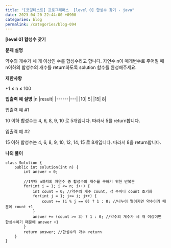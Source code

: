```yaml
---
title: "[코딩테스트] 프로그래머스  [level 0] 합성수 찾기 - java"
date: 2023-04-20 22:44:00 +0900
categories: blog
permalink: /categories/blog-094
---
```



**[level 0] 합성수 찾기**



**문제 설명**

약수의 개수가 세 개 이상인 수를 합성수라고 합니다. 자연수 n이 매개변수로 주어질 때 n이하의 합성수의 개수를 return하도록 solution 함수를 완성해주세요.



**제한사항**

*1 ≤ n ≤ 100


**입출력 예 설명**
|n	|result|
|------|---|
|10|	5|
|15|	8|


입출력 예 #1

10 이하 합성수는 4, 6, 8, 9, 10 로 5개입니다. 따라서 5를 return합니다.

입출력 예 #2

15 이하 합성수는 4, 6, 8, 9, 10, 12, 14, 15 로 8개입니다. 따라서 8을 return합니다.


**나의 풀이**

```
class Solution {
    public int solution(int n) {
        int answer = 0;
        
        //1부터 n까지의 자연수 중 합성수의 개수를 구하기 위한 반복문
        for(int i = 1; i <= n; i++) {
            int count = 0; //약수의 개수 count, 각 수마다 count 초기화
            for(int j = 1; j<= i; j++) {
                count += (i % j == 0) ? 1 : 0; //나누어 떨어지면 약수이기 때문에 count +1
            }
            answer += (count >= 3) ? 1 : 0; //약수의 개수가 세 개 이상이면 합성수이기 때문에 answer +1
        }
        return answer; //합성수의 개수 return
    }
}
```


